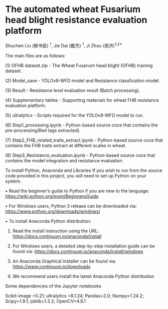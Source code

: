 # The automated wheat **Fusarium** head blight resistance evaluation platform

Shuchen Liu (柳书臣) <sup>1</sup>, Jie Dai (戴杰) <sup>1</sup>, Ji Zhou (周济)<sup>1,2*</sup>

The main files are as follows:

(1) OFHB dataset.zip - The Wheat Fusarium head blight (OFHB) training dataset.

(2) Model_save - YOLOv8-WFD model and Resistance classfication model.

(3) Result - Resistance level evaluation result (Batch processing). 

(4) Supplementary tables - Supporting materials for wheat FHB resistance evaluation platform.

(5) ultralytics - Scripts required for the YOLOv8-WFD model to run.

(6) Step1_processing.ipynb - Python-based source coce that contains the pre-processing(Red tags extracted).

(7) Step2_FHB_related_traits_extract.ipynb - Python-based source coce that contains the FHB traits extract at different scales in wheat.

(8) Step3_Resistance_evaluation.ipynb - Python-based source coce that contains the model integration and resistance evaluation.

To install Python, Anaconda and Libraries
If you wish to run from the source code provided in this project, you will need to set up Python on your system.

• Read the beginner’s guide to Python if you are new to the language: https://wiki.python.org/moin/BeginnersGuide

• For Windows users, Python 3 release can be downloaded via: https://www.python.org/downloads/windows/

• To install Anaconda Python distribution:

1) Read the install instruction using the URL: https://docs.continuum.io/anaconda/install

2) For Windows users, a detailed step-by-step installation guide can be found via: https://docs.continuum.io/anaconda/install/windows

3) An Anaconda Graphical installer can be found via: https://www.continuum.io/downloads

4) We recommend users install the latest Anaconda Python distribution


Some dependencies of the Jupyter notebooks

Scikit-image =0.21; ultralytics =8.1.24; Pandas=2.0; Numpy=1.24.2; Scipy=1.9.1; joblib=1.3.2; OpenCV=4.8.1

